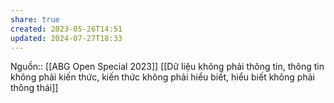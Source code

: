 ```yaml
---
share: true
created: 2023-05-26T14:51
updated: 2024-07-27T18:33
---
```

Nguồn:: [[ABG Open Special 2023]]
[[Dữ liệu không phải thông tin, thông tin không phải kiến thức, kiến thức không phải hiểu biết, hiểu biết không phải thông thái]]
